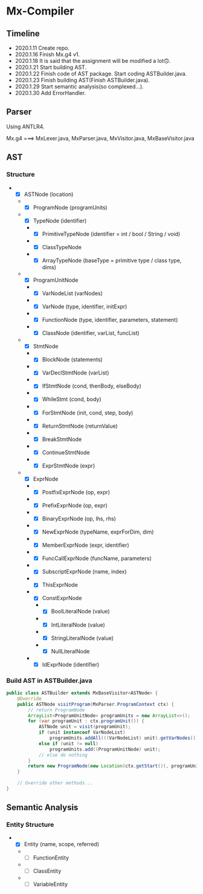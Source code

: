 # Mx-Compiler

## Timeline

* 2020.1.11	Create repo.
* 2020.1.16	Finish Mx.g4 v1.
* 2020.1.18	It is said that the assignment will be modified a lot🙃.
* 2020.1.21	Start building AST.
* 2020.1.22	Finish code of AST package. Start coding ASTBuilder.java.
* 2020.1.23	Finish building AST(Finish ASTBuilder.java).
* 2020.1.29	Start semantic analysis(so complexed...).
* 2020.1.30	Add ErrorHandler.



## Parser

Using ANTLR4.

Mx.g4 ===> MxLexer.java, MxParser.java, MxVisitor.java, MxBaseVisitor.java



## AST

### Structure

* - [x] ASTNode (location)
  * - [x] ProgramNode (programUnits)
  * - [x] TypeNode (identifier)
    * - [x] PrimitiveTypeNode (identifier = int / bool / String / void)
    * - [x] ClassTypeNode
    * - [x] ArrayTypeNode (baseType = primitive type / class type, dims)
  * - [x] ProgramUnitNode
    * - [x] VarNodeList (varNodes)
    * - [x] VarNode (type, identifier, initExpr)
    * - [x] FunctionNode (type, identifier, parameters, statement)
    * - [x] ClassNode (identifier, varList, funcList)
  * - [x] StmtNode
    * - [x] BlockNode (statements)
    * - [x] VarDeclStmtNode (varList)
    * - [x] IfStmtNode (cond, thenBody, elseBody)
    * - [x] WhileStmt (cond, body)
    * - [x] ForStmtNode (init, cond, step, body)
    * - [x] ReturnStmtNode (returnValue)
    * - [x] BreakStmtNode
    * - [x] ContinueStmtNode
    * - [x] ExprStmtNode (expr)
  * - [x] ExprNode
    * - [x] PostfixExprNode (op, expr)
    * - [x] PrefixExprNode (op, expr)
    * - [x] BinaryExprNode (op, lhs, rhs)
    * - [x] NewExprNode (typeName, exprForDim, dim)
    * - [x] MemberExprNode (expr, identifier)
    * - [x] FuncCallExprNode (funcName, parameters)
    * - [x] SubscriptExprNode (name, index)
    * - [x] ThisExprNode
    * - [x] ConstExprNode
      * - [x] BoolLiteralNode (value)
      * - [x] IntLiteralNode (value)
      * - [x] StringLiteralNode (value)
      * - [x] NullLiteralNode
    * - [x] IdExprNode (identifier)

### Build AST in ASTBuilder.java

```java
public class ASTBuilder extends MxBaseVisitor<ASTNode> {
    @Override
    public ASTNode visitProgram(MxParser.ProgramContext ctx) {
        // return ProgramNode
        ArrayList<ProgramUnitNode> programUnits = new ArrayList<>();
        for (var programUnit : ctx.programUnit()) {
            ASTNode unit = visit(programUnit);
            if (unit instanceof VarNodeList)
                programUnits.addAll(((VarNodeList) unit).getVarNodes());
            else if (unit != null)
                programUnits.add((ProgramUnitNode) unit);
            // else do nothing
        }
        return new ProgramNode(new Location(ctx.getStart()), programUnits);
    }
    
    // Override other methods...
}
```



## Semantic Analysis

### Entity Structure

* - [x] Entity (name, scope, referred)
  * - [ ] FunctionEntity
  * - [ ] ClassEntity
  * - [ ] VariableEntity